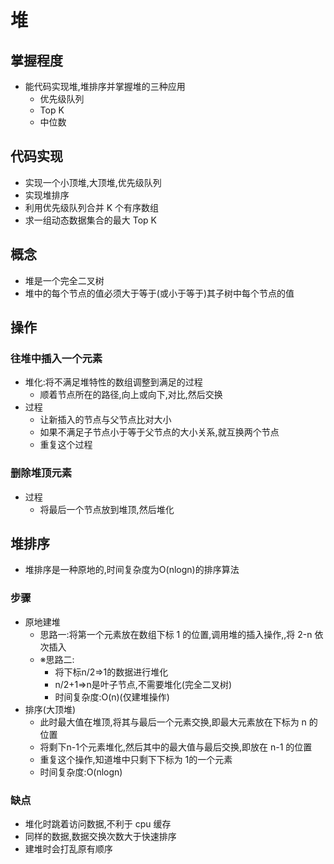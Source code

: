 # 堆

## 掌握程度

-   能代码实现堆,堆排序并掌握堆的三种应用
    -   优先级队列
    -   Top K
    -   中位数

## 代码实现

-   实现一个小顶堆,大顶堆,优先级队列
-   实现堆排序
-   利用优先级队列合并 K 个有序数组
-   求一组动态数据集合的最大 Top K

## 概念
- 堆是一个完全二叉树
- 堆中的每个节点的值必须大于等于(或小于等于)其子树中每个节点的值
## 操作
### 往堆中插入一个元素
- 堆化:将不满足堆特性的数组调整到满足的过程
    - 顺着节点所在的路径,向上或向下,对比,然后交换
- 过程
    - 让新插入的节点与父节点比对大小
    - 如果不满足子节点小于等于父节点的大小关系,就互换两个节点
    - 重复这个过程
### 删除堆顶元素
- 过程
    - 将最后一个节点放到堆顶,然后堆化
## 堆排序
- 堆排序是一种原地的,时间复杂度为O(nlogn)的排序算法
### 步骤
- 原地建堆
    - 思路一:将第一个元素放在数组下标 1 的位置,调用堆的插入操作,,将 2-n 依次插入
    - ※思路二:
        - 将下标n/2=>1的数据进行堆化
        - n/2+1=>n是叶子节点,不需要堆化(完全二叉树)
        - 时间复杂度:O(n)(仅建堆操作)
- 排序(大顶堆)
    - 此时最大值在堆顶,将其与最后一个元素交换,即最大元素放在下标为 n 的位置
    - 将剩下n-1个元素堆化,然后其中的最大值与最后交换,即放在 n-1 的位置
    - 重复这个操作,知道堆中只剩下下标为 1的一个元素
    - 时间复杂度:O(nlogn)
### 缺点
- 堆化时跳着访问数据,不利于 cpu 缓存
- 同样的数据,数据交换次数大于快速排序
- 建堆时会打乱原有顺序